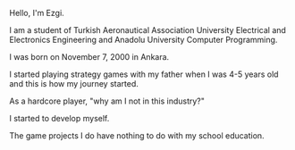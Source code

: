 Hello, I'm Ezgi. 

I am a student of Turkish Aeronautical Association University Electrical and Electronics Engineering and Anadolu University Computer Programming.

I was born on November 7, 2000 in Ankara.

I started playing strategy games with my father when I was 4-5 years old and this is how my journey started. 

As a hardcore player, "why am I not in this industry?" 

I started to develop myself.

The game projects I do have nothing to do with my school education.
